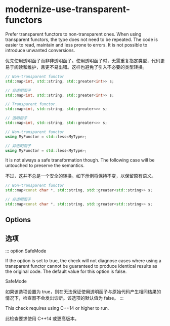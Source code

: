 # modernize-use-transparent-functors

Prefer transparent functors to non-transparent ones. When using transparent functors, the type does not need to be repeated. The code is easier to read, maintain and less prone to errors. It is not possible to introduce unwanted conversions.

优先使用透明函子而非非透明函子。使用透明函子时，无需重复指定类型，代码更易于阅读和维护，且更不易出错。这样也避免了引入不必要的类型转换。

```c++
// Non-transparent functor
std::map<int, std::string, std::greater<int>> s;

// 非透明函子
std::map<int, std::string, std::greater<int>> s;

// Transparent functor.
std::map<int, std::string, std::greater<>> s;

// 透明函子
std::map<int, std::string, std::greater<>> s;

// Non-transparent functor
using MyFunctor = std::less<MyType>;

// 非透明函子
using MyFunctor = std::less<MyType>;
```

It is not always a safe transformation though. The following case will be untouched to preserve the semantics.

不过，这并不总是一个安全的转换。如下示例将保持不变，以保留原有语义。

```c++
// Non-transparent functor
std::map<const char *, std::string, std::greater<std::string>> s;

// 非透明函子
std::map<const char *, std::string, std::greater<std::string>> s;
```

## Options

## 选项

::: option
SafeMode

If the option is set to true, the check will not diagnose cases where using a transparent functor cannot be guaranteed to produce identical results as the original code. The default value for this option is false.

SafeMode

如果该选项设置为 true，则在无法保证使用透明函子与原始代码产生相同结果的情况下，检查器不会发出诊断。该选项的默认值为 false。
:::

This check requires using C++14 or higher to run.

此检查要求使用 C++14 或更高版本。
